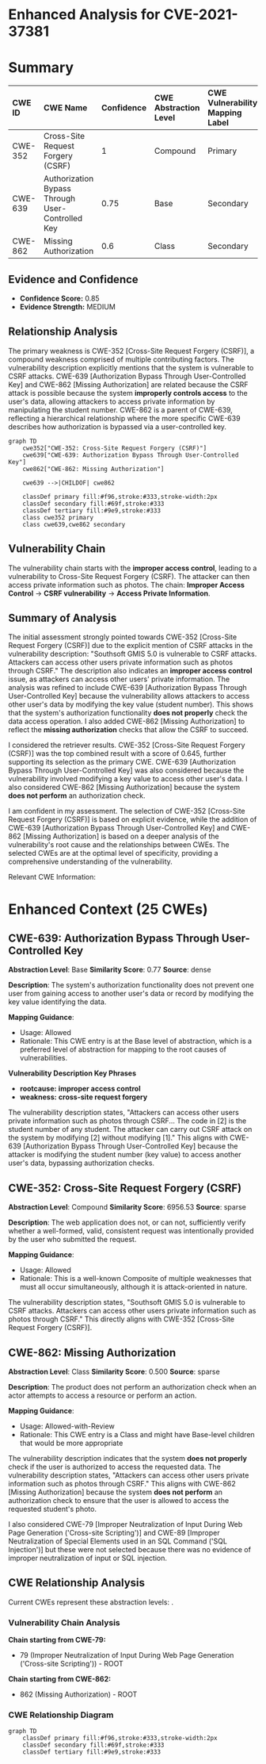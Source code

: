 # Enhanced Analysis for CVE-2021-37381

# Summary
| CWE ID  | CWE Name                                                                                | Confidence | CWE Abstraction Level | CWE Vulnerability Mapping Label | CWE-Vulnerability Mapping Notes |
| :-------- | :--------------------------------------------------------------------------------------- | :---------- | :---------------------- | :------------------------------ | :-------------------------------- |
| CWE-352   | Cross-Site Request Forgery (CSRF)                                                        | 1          | Compound                  | Primary                         | Allowed                           |
| CWE-639   | Authorization Bypass Through User-Controlled Key                                       | 0.75        | Base                      | Secondary                      | Allowed                           |
| CWE-862   | Missing Authorization                                                                  | 0.6         | Class                     | Secondary                      | Allowed-with-Review              |

## Evidence and Confidence

*   **Confidence Score:** 0.85
*   **Evidence Strength:** MEDIUM

## Relationship Analysis
The primary weakness is CWE-352 [Cross-Site Request Forgery (CSRF)], a compound weakness comprised of multiple contributing factors. The vulnerability description explicitly mentions that the system is vulnerable to CSRF attacks. CWE-639 [Authorization Bypass Through User-Controlled Key] and CWE-862 [Missing Authorization] are related because the CSRF attack is possible because the system **improperly controls access** to the user's data, allowing attackers to access private information by manipulating the student number. CWE-862 is a parent of CWE-639, reflecting a hierarchical relationship where the more specific CWE-639 describes how authorization is bypassed via a user-controlled key.

```mermaid
graph TD
    cwe352["CWE-352: Cross-Site Request Forgery (CSRF)"]
    cwe639["CWE-639: Authorization Bypass Through User-Controlled Key"]
    cwe862["CWE-862: Missing Authorization"]

    cwe639 -->|CHILDOF| cwe862

    classDef primary fill:#f96,stroke:#333,stroke-width:2px
    classDef secondary fill:#69f,stroke:#333
    classDef tertiary fill:#9e9,stroke:#333
    class cwe352 primary
    class cwe639,cwe862 secondary
```

## Vulnerability Chain
The vulnerability chain starts with the **improper access control**, leading to a vulnerability to Cross-Site Request Forgery (CSRF). The attacker can then access private information such as photos.
The chain: **Improper Access Control** -> **CSRF vulnerability** -> **Access Private Information**.

## Summary of Analysis
The initial assessment strongly pointed towards CWE-352 [Cross-Site Request Forgery (CSRF)] due to the explicit mention of CSRF attacks in the vulnerability description: "Southsoft GMIS 5.0 is vulnerable to CSRF attacks. Attackers can access other users private information such as photos through CSRF." The description also indicates an **improper access control** issue, as attackers can access other users' private information. The analysis was refined to include CWE-639 [Authorization Bypass Through User-Controlled Key] because the vulnerability allows attackers to access other user's data by modifying the key value (student number). This shows that the system's authorization functionality **does not properly** check the data access operation. I also added CWE-862 [Missing Authorization] to reflect the **missing authorization** checks that allow the CSRF to succeed.

I considered the retriever results. CWE-352 [Cross-Site Request Forgery (CSRF)] was the top combined result with a score of 0.645, further supporting its selection as the primary CWE. CWE-639 [Authorization Bypass Through User-Controlled Key] was also considered because the vulnerability involved modifying a key value to access other user's data. I also considered CWE-862 [Missing Authorization] because the system **does not perform** an authorization check.

I am confident in my assessment. The selection of CWE-352 [Cross-Site Request Forgery (CSRF)] is based on explicit evidence, while the addition of CWE-639 [Authorization Bypass Through User-Controlled Key] and CWE-862 [Missing Authorization] is based on a deeper analysis of the vulnerability's root cause and the relationships between CWEs. The selected CWEs are at the optimal level of specificity, providing a comprehensive understanding of the vulnerability.

Relevant CWE Information:

# Enhanced Context (25 CWEs)

## CWE-639: Authorization Bypass Through User-Controlled Key
**Abstraction Level**: Base
**Similarity Score**: 0.77
**Source**: dense

**Description**:
The system's authorization functionality does not prevent one user from gaining access to another user's data or record by modifying the key value identifying the data.

**Mapping Guidance**:
- Usage: Allowed
- Rationale: This CWE entry is at the Base level of abstraction, which is a preferred level of abstraction for mapping to the root causes of vulnerabilities.

**Vulnerability Description Key Phrases**
- **rootcause:** **improper access control**
- **weakness:** **cross-site request forgery**

The vulnerability description states, "Attackers can access other users private information such as photos through CSRF... The code in [2] is the student number of any student. The attacker can carry out CSRF attack on the system by modifying [2] without modifying [1]." This aligns with CWE-639 [Authorization Bypass Through User-Controlled Key] because the attacker is modifying the student number (key value) to access another user's data, bypassing authorization checks.

## CWE-352: Cross-Site Request Forgery (CSRF)
**Abstraction Level**: Compound
**Similarity Score**: 6956.53
**Source**: sparse

**Description**:
The web application does not, or can not, sufficiently verify whether a well-formed, valid, consistent request was intentionally provided by the user who submitted the request.

**Mapping Guidance**:
- Usage: Allowed
- Rationale: This is a well-known Composite of multiple weaknesses that must all occur simultaneously, although it is attack-oriented in nature.

The vulnerability description states, "Southsoft GMIS 5.0 is vulnerable to CSRF attacks. Attackers can access other users private information such as photos through CSRF." This directly aligns with CWE-352 [Cross-Site Request Forgery (CSRF)].

## CWE-862: Missing Authorization
**Abstraction Level**: Class
**Similarity Score**: 0.500
**Source**: sparse

**Description**:
The product does not perform an authorization check when an actor attempts to access a resource or perform an action.

**Mapping Guidance**:
- Usage: Allowed-with-Review
- Rationale: This CWE entry is a Class and might have Base-level children that would be more appropriate

The vulnerability description indicates that the system **does not properly** check if the user is authorized to access the requested data. The vulnerability description states, "Attackers can access other users private information such as photos through CSRF." This aligns with CWE-862 [Missing Authorization] because the system **does not perform** an authorization check to ensure that the user is allowed to access the requested student's photo.

I also considered CWE-79 [Improper Neutralization of Input During Web Page Generation ('Cross-site Scripting')] and CWE-89 [Improper Neutralization of Special Elements used in an SQL Command ('SQL Injection')] but these were not selected because there was no evidence of improper neutralization of input or SQL injection.


## CWE Relationship Analysis

Current CWEs represent these abstraction levels: .


### Vulnerability Chain Analysis

**Chain starting from CWE-79:**
- 79 (Improper Neutralization of Input During Web Page Generation ('Cross-site Scripting')) - ROOT


**Chain starting from CWE-862:**
- 862 (Missing Authorization) - ROOT



### CWE Relationship Diagram

```mermaid
graph TD
    classDef primary fill:#f96,stroke:#333,stroke-width:2px
    classDef secondary fill:#69f,stroke:#333
    classDef tertiary fill:#9e9,stroke:#333
```